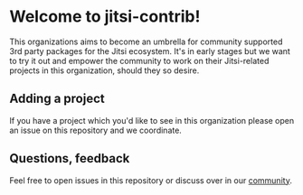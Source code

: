 # Welcome to jitsi-contrib!

This organizations aims to become an umbrella for community supported 3rd party packages for the Jitsi ecosystem. It's in early stages but we want to try it out and empower the community to work on their Jitsi-related projects in this organization, should they so desire.

## Adding a project

If you have a project which you'd like to see in this organization please open an issue on this repository and we coordinate.

## Questions, feedback

Feel free to open issues in this repository or discuss over in our [community](https://community.jitsi.org/).
